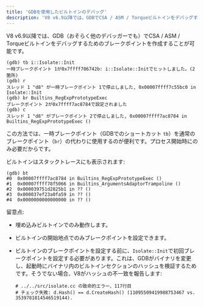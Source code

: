 ```yaml
---
title: 'GDBを使用したビルトインのデバッグ'
description: 'V8 v6.9以降では、GDBでCSA / ASM / Torqueビルトインをデバッグするためのブレークポイントを作成することが可能です。'
---
```

V8 v6.9以降では、GDB（おそらく他のデバッガーでも）でCSA / ASM / Torqueビルトインをデバッグするためのブレークポイントを作成することが可能です。

```
(gdb) tb i::Isolate::Init
一時ブレークポイント 1が0x7ffff706742b: i::Isolate::Initでヒットしました。(2箇所)
(gdb) r
スレッド 1 "d8" が一時ブレークポイント 1で停止しました, 0x00007ffff7c55bc0 in Isolate::Init
(gdb) br Builtins_RegExpPrototypeExec
ブレークポイント 2が0x7ffff7ac8784で設定されました
(gdb) c
スレッド 1 "d8" がブレークポイント 2で停止しました, 0x00007ffff7ac8784 in Builtins_RegExpPrototypeExec ()
```

この方法では、一時ブレークポイント（GDBでのショートカット `tb`）を通常のブレークポイント（`br`）の代わりに使用するのが便利です。プロセス開始時にのみ必要だからです。

ビルトインはスタックトレースにも表示されます:

```
(gdb) bt
#0  0x00007ffff7ac8784 in Builtins_RegExpPrototypeExec ()
#1  0x00007ffff78f5066 in Builtins_ArgumentsAdaptorTrampoline ()
#2  0x000039751d2825b1 in ?? ()
#3  0x000037ef23a0fa59 in ?? ()
#4  0x0000000000000000 in ?? ()
```

留意点:

- 埋め込みビルトインでのみ動作します。
- ビルトインの開始地点でのみブレークポイントを設定できます。
- ビルトインのブレークポイントを設定する前に、`Isolate::Init`で初回ブレークポイントを設定する必要があります。これは、GDBがバイナリを変更し、起動時にバイナリ内のビルトインセクションのハッシュを検証するためです。そうでない場合、V8がハッシュの不一致を報告します:

    ```
    # ../../src/isolate.cc の致命的エラー、117行目
    # チェック失敗: d.Hash() == d.CreateHash() (11095509419988753467 vs. 3539781814546519144).
    ```

